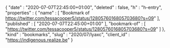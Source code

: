 {
  "date" : "2020-07-07T22:45:00+01:00",
  "deleted" : false,
  "h" : "h-entry",
  "properties" : {
    "name" : [ "Bookmark of https://twitter.com/tessacooper5/status/1280576016805703680?s=09" ],
    "published" : [ "2020-07-07T22:45:00+01:00" ],
    "bookmark-of" : [ "https://twitter.com/tessacooper5/status/1280576016805703680?s=09" ]
  },
  "kind" : "bookmarks",
  "slug" : "2020/07/lyaxc",
  "client_id" : "https://indigenous.realize.be"
}
